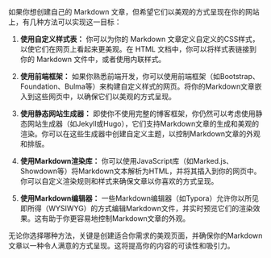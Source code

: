 
如果你想创建自己的 Markdown 文章，但希望它们以美观的方式呈现在你的网站上，有几种方法可以实现这一目标：

1. **使用自定义样式表：** 你可以为你的 Markdown 文章定义自定义的CSS样式，以使它们在网页上看起来更美观。在 HTML 文档中，你可以将样式表链接到你的 Markdown 文件中，或者使用内联样式。

2. **使用前端框架：** 如果你熟悉前端开发，你可以使用前端框架（如Bootstrap、Foundation、Bulma等）来构建自定义样式的网页。将你的Markdown文章嵌入到这些网页中，以确保它们以美观的方式呈现。

3. **使用静态网站生成器：** 即使你不使用完整的博客框架，你仍然可以考虑使用静态网站生成器（如Jekyll或Hugo），它们支持Markdown文章的生成和美观的渲染。你可以在这些生成器中创建自定义主题，以控制Markdown文章的外观和排版。

4. **使用Markdown渲染库：** 你可以使用JavaScript库（如Marked.js、Showdown等）将Markdown文本解析为HTML，并将其插入到你的网页中。你可以自定义渲染规则和样式来确保文章以你喜欢的方式呈现。

5. **使用Markdown编辑器：** 一些Markdown编辑器（如Typora）允许你以所见即所得（WYSIWYG）的方式编辑Markdown文件，并实时预览它们的渲染效果。这有助于你更容易地控制Markdown文章的外观。

无论你选择哪种方法，关键是创建适合你需求的美观页面，并确保你的Markdown文章以一种令人满意的方式呈现。这将提高你的内容的可读性和吸引力。
